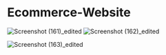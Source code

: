 
# Ecommerce-Website
![Screenshot (161)_edited](https://user-images.githubusercontent.com/72036529/148331625-3eba186d-4a6d-48cb-9f61-92e8278245cc.jpg)
![Screenshot (162)_edited](https://user-images.githubusercontent.com/72036529/148331728-d0f5037b-9a5d-4385-9844-44037261072a.jpg)


![Screenshot (163)_edited](https://user-images.githubusercontent.com/72036529/148332999-996e9278-0e31-49cf-8b5a-771f85eb2f52.jpg)
